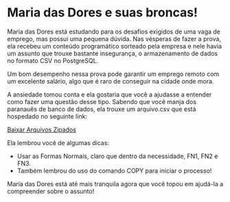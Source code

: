 <h1>Maria das Dores e suas broncas!</h1>

Maria das Dores está estudando para os desafios exigidos de uma vaga de emprego, mas possui uma pequena dúvida. Nas vésperas de fazer a prova, ela recebeu um conteúdo programático sorteado pela empresa e nele havia um assunto que trouxe bastante insegurança, o armazenamento de dados no formato CSV no PostgreSQL. 

Um bom desempenho nessa prova pode garantir um emprego remoto com um excelente salário, algo que é raro de conseguir na cidade onde mora. 

A ansiedade tomou conta e ela gostaria que você a ajudasse a entender como fazer uma questão desse tipo. Sabendo que você manja dos paranauês de banco de dados, ela trouxe um arquivo.csv que está hospedado no seguinte link: 

<a href="https://github.com/joaomauricioalves/mariadasdores/archive/refs/heads/main.zip">Baixar Arquivos Zipados</a>

Ela lembrou você de algumas dicas:

* Usar as Formas Normais, claro que dentro da necessidade, FN1, FN2 e FN3.
* Também lembrou do uso do comando COPY para iniciar o processo!

Maria das Dores está até mais tranquila agora que você topou em ajudá-la a compreender sobre o assunto!


